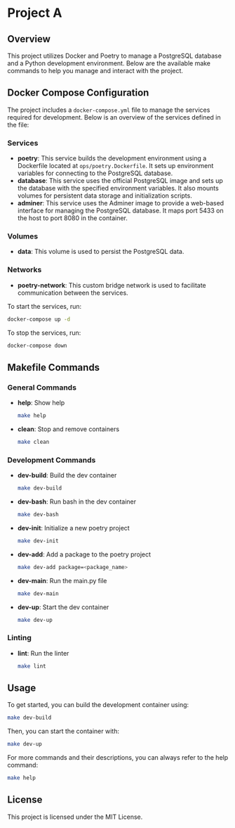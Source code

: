 # Project A

## Overview

This project utilizes Docker and Poetry to manage a PostgreSQL database and a Python development environment. Below are the available make commands to help you manage and interact with the project.

## Docker Compose Configuration

The project includes a `docker-compose.yml` file to manage the services required for development. Below is an overview of the services defined in the file:

### Services

- **poetry**: This service builds the development environment using a Dockerfile located at `ops/poetry.Dockerfile`. It sets up environment variables for connecting to the PostgreSQL database.
- **database**: This service uses the official PostgreSQL image and sets up the database with the specified environment variables. It also mounts volumes for persistent data storage and initialization scripts.
- **adminer**: This service uses the Adminer image to provide a web-based interface for managing the PostgreSQL database. It maps port 5433 on the host to port 8080 in the container.

### Volumes

- **data**: This volume is used to persist the PostgreSQL data.

### Networks

- **poetry-network**: This custom bridge network is used to facilitate communication between the services.

To start the services, run:
```sh
docker-compose up -d
```

To stop the services, run:
```sh
docker-compose down
```

## Makefile Commands

### General Commands

- **help**: Show help
  ```sh
  make help
  ```

- **clean**: Stop and remove containers
  ```sh
  make clean
  ```

### Development Commands

- **dev-build**: Build the dev container
  ```sh
  make dev-build
  ```

- **dev-bash**: Run bash in the dev container
  ```sh
  make dev-bash
  ```

- **dev-init**: Initialize a new poetry project
  ```sh
  make dev-init
  ```

- **dev-add**: Add a package to the poetry project
  ```sh
  make dev-add package=<package_name>
  ```

- **dev-main**: Run the main.py file
  ```sh
  make dev-main
  ```

- **dev-up**: Start the dev container
  ```sh
  make dev-up
  ```

### Linting

- **lint**: Run the linter
  ```sh
  make lint
  ```

## Usage

To get started, you can build the development container using:
```sh
make dev-build
```

Then, you can start the container with:
```sh
make dev-up
```

For more commands and their descriptions, you can always refer to the help command:
```sh
make help
```

## License

This project is licensed under the MIT License.